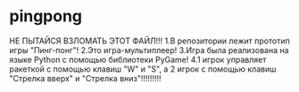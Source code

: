 # pingpong
НЕ ПЫТАЙСЯ ВЗЛОМАТЬ ЭТОТ ФАЙЛ!!!
 1.В репозитории лежит прототип игры "Пинг-понг"!
 2.Это игра-мультиплеер!
 3.Игра была реализована на языке Python c помощью библиотеки PyGame!
 4.1 игрок управляет ракеткой с помощью клавиш "W" и "S", а 2 игрок с помощью клавиш "Стрелка вверх" и "Стрелка вниз"!!!!!!!!!
